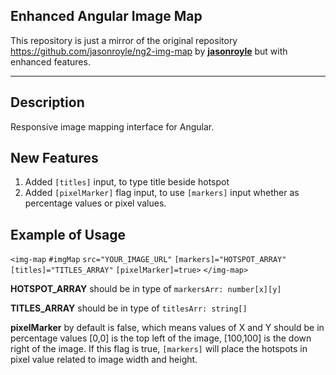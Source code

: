 Enhanced Angular Image Map
--------------------------
This repository is just a mirror of the original repository https://github.com/jasonroyle/ng2-img-map by **[jasonroyle](https://github.com/jasonroyle)** but with enhanced features.


----------
## Description ##
Responsive image mapping interface for Angular.

## New Features ##

 1. Added `[titles]` input, to type title beside hotspot
 2. Added `[pixelMarker]`  flag input, to use `[markers]`  input whether as percentage values or pixel  values.

## Example of Usage ##
`<img-map`
`#imgMap`
`src="YOUR_IMAGE_URL"`
`[markers]="HOTSPOT_ARRAY"`
 ` [titles]="TITLES_ARRAY"`
 `[pixelMarker]=true>`
`</img-map>`

**HOTSPOT_ARRAY** should be in type of `markersArr: number[x][y]`

**TITLES_ARRAY** should be in type of `titlesArr: string[]`

**pixelMarker** by default is false, which means values of X and Y should be in percentage values [0,0] is the top left of the image, [100,100] is the down right of the image. If this flag is true, `[markers]` will place the hotspots in pixel value related to image width and height.

